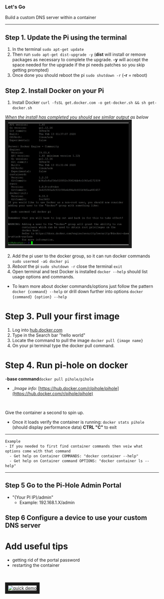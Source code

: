 <h3>Let's Go</h3>

<p>Build a custom DNS server within a container</p>

---

## Step 1. Update the Pi using the terminal
  1. In the terminal ```sudo apt-get update```
  2. Then run ```sudo apt-get dist-upgrade -y``` (__dist__ will install or remove packages as necessary to complete the upgrade. __-y__ will accept the space needed for the upgrade if the pi needs patches so you skip getting prompted)
  3. Once done you should reboot the pi ```sudo shutdown -r```  (__-r__ = reboot)
  
## Step 2. Install Docker on your Pi 
 1. Install Docker ```curl -fsSL get.docker.com -o get-docker.sh && sh get-docker.sh```
 
 *When the install has completed you should see similar output as below* <br />
  <a href="https://github.com/PatrickDelaney17/Containers-PI/blob/master/DockerInstalled-Capture.PNG 
" target="_blank"><img src="https://github.com/PatrickDelaney17/Containers-PI/blob/master/DockerInstalled-Capture.PNG" 
alt="TerminalScreenShot" width="395" height="400" border="10" /></a>
 
 2. Add the pi user to the docker group, so it can run docker commands ```sudo usermod -aG docker pi```
 3. *Reboot* the pi ```sudo shutdown -r``` close the terminal ```exit```
 4. Open terminal and test Docker is installed ```docker --help``` should list usage options and commands.
   - To learn more about docker commands/options just follow the pattern ```docker {command} --help``` or drill down further into options ```docker {command} {option} --help```
 
 # Step 3. Pull your first image
  1. Log into [hub.docker.com](hub.docker.com)
  2. Type in the Search bar "hello world"
  3. Locate the command to pull the image ```docker pull {image name}```
  4. On your pi terminal type the docker pull command.
  
 # Step 4. Run pi-hole on docker
  -__base command__```docker pull pihole/pihole```
  - __Image info:_ [https://hub.docker.com/r/pihole/pihole](https://hub.docker.com/r/pihole/pihole)
  <br />
  <p>Give the container a second to spin up. </p>
  
  - Once it loads verify the container is running: ```docker stats pihole``` (should display performance data) __CTRL "C"__ to exit
  ---
  ```
  Example    
  - If you needed to first find container commands then veiw what options come with that command 
    - Get help on Container COMMANDS: "docker container --help"
    - Get help on Container command OPTIONS: "docker container ls --help" 
  ```  
  ---
  
 ## Step 5 Go to the Pi-Hole Admin Portal
  - "{Your PI IP}/admin"
    - Example: 192.168.1.X/admin
  
 ## Step 6 Configure a device to use your custom DNS server

# Add useful tips
 - getting rid of the portal password
 - restarting the container
 
 <br /> <br />
 <a href="http://www.youtube.com/watch?feature=player_embedded&v=HT4Eu57kZt0
" target="_blank"><img src="http://img.youtube.com/vi/HT4Eu57kZt0/0.jpg" 
alt="quick demo" width="240" height="180" border="10" /></a>
 
 
